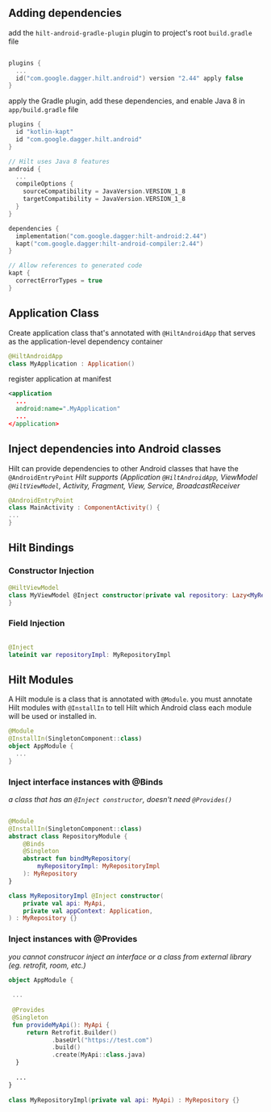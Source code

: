 ## Adding dependencies

add the `hilt-android-gradle-plugin` plugin to project's root `build.gradle` file

```kotlin

plugins {
  ...
  id("com.google.dagger.hilt.android") version "2.44" apply false
}

```
apply the Gradle plugin, add these dependencies, and enable Java 8 in `app/build.gradle` file

```kotlin
plugins {
  id "kotlin-kapt"
  id "com.google.dagger.hilt.android"
}

// Hilt uses Java 8 features
android {
  ...
  compileOptions {
    sourceCompatibility = JavaVersion.VERSION_1_8
    targetCompatibility = JavaVersion.VERSION_1_8
  }
}

dependencies {
  implementation("com.google.dagger:hilt-android:2.44")
  kapt("com.google.dagger:hilt-android-compiler:2.44")
}

// Allow references to generated code
kapt {
  correctErrorTypes = true
}

```

## Application Class
Create application class that's annotated with `@HiltAndroidApp` that serves as the application-level dependency container

```kotlin
@HiltAndroidApp
class MyApplication : Application()
```
register application at manifest
```xml
<application 
  ...
  android:name=".MyApplication"
  ...
</application>
```

## Inject dependencies into Android classes
Hilt can provide dependencies to other Android classes that have the `@AndroidEntryPoint`
*Hilt supports (Application `@HiltAndroidApp`, ViewModel `@HiltViewModel`, Activity, Fragment, View, Service, BroadcastReceiver*

```kotlin
@AndroidEntryPoint
class MainActivity : ComponentActivity() {
...
}
```

## Hilt Bindings
### Constructor Injection
```kotlin
@HiltViewModel
class MyViewModel @Inject constructor(private val repository: Lazy<MyRepository>) : ViewModel() {
}
```
### Field Injection
```kotlin

@Inject
lateinit var repositoryImpl: MyRepositoryImpl

```


## Hilt Modules
A Hilt module is a class that is annotated with `@Module`.
you must annotate Hilt modules with `@InstallIn` to tell Hilt which Android class each module will be used or installed in.
```kotlin
@Module
@InstallIn(SingletonComponent::class)
object AppModule {
  ...
}
```

### Inject interface instances with @Binds
*a class that has an `@Inject constructor`, doesn't need `@Provides()`*
```kotlin

@Module
@InstallIn(SingletonComponent::class)
abstract class RepositoryModule {
    @Binds
    @Singleton
    abstract fun bindMyRepository(
        myRepositoryImpl: MyRepositoryImpl
    ): MyRepository
}

class MyRepositoryImpl @Inject constructor(
    private val api: MyApi,
    private val appContext: Application,
) : MyRepository {}
```


### Inject instances with @Provides
*you cannot construcor inject an interface or a class from external library (eg. retrofit, room, etc.)*

```kotlin
object AppModule {
 
 ...
 
 @Provides
 @Singleton
 fun provideMyApi(): MyApi {
     return Retrofit.Builder()
            .baseUrl("https://test.com")
            .build()
            .create(MyApi::class.java)
  }
  
  ...
}
  
class MyRepositoryImpl(private val api: MyApi) : MyRepository {}
```

